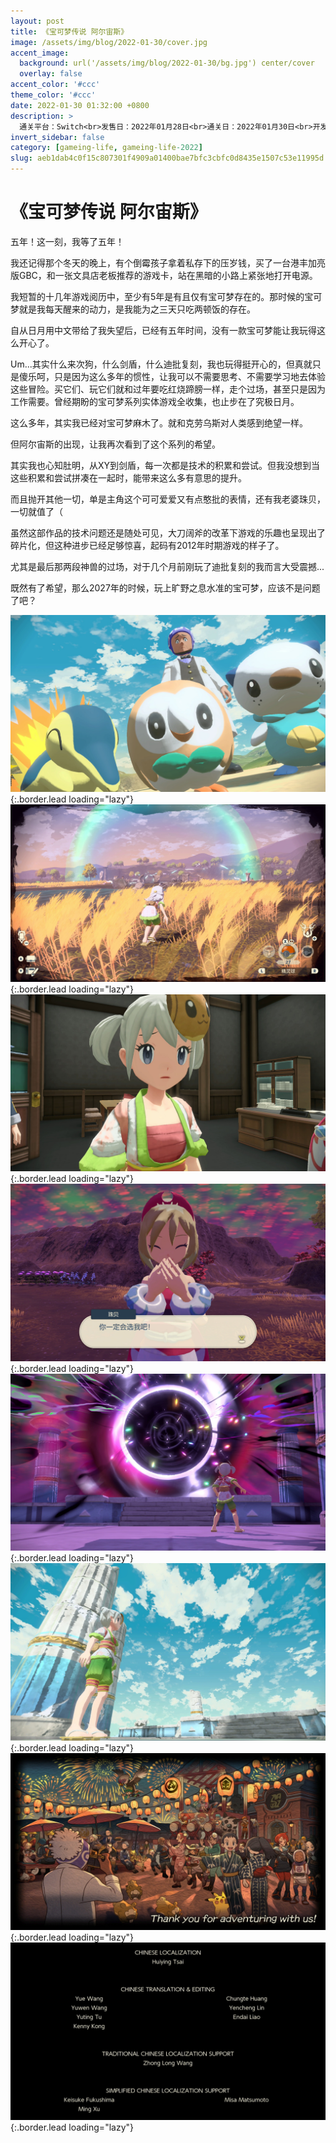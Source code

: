 ```yaml
---
layout: post
title: 《宝可梦传说 阿尔宙斯》
image: /assets/img/blog/2022-01-30/cover.jpg
accent_image: 
  background: url('/assets/img/blog/2022-01-30/bg.jpg') center/cover
  overlay: false
accent_color: '#ccc'
theme_color: '#ccc'
date: 2022-01-30 01:32:00 +0800
description: >
  通关平台：Switch<br>发售日：2022年01月28日<br>通关日：2022年01月30日<br>开发商：GameFreak<br>发行商：Nintendo
invert_sidebar: false
category: [gameing-life, gameing-life-2022]
slug: aeb1dab4c0f15c807301f4909a01400bae7bfc3cbfc0d8435e1507c53e11995d
---
```


# 《宝可梦传说 阿尔宙斯》

五年！这一刻，我等了五年！

我还记得那个冬天的晚上，有个倒霉孩子拿着私存下的压岁钱，买了一台港丰加亮版GBC，和一张文具店老板推荐的游戏卡，站在黑暗的小路上紧张地打开电源。

我短暂的十几年游戏阅历中，至少有5年是有且仅有宝可梦存在的。那时候的宝可梦就是我每天醒来的动力，是我能为之三天只吃两顿饭的存在。

自从日月用中文带给了我失望后，已经有五年时间，没有一款宝可梦能让我玩得这么开心了。

Um...其实什么来次狗，什么剑盾，什么迪批复刻，我也玩得挺开心的，但真就只是傻乐呵，只是因为这么多年的惯性，让我可以不需要思考、不需要学习地去体验这些冒险。买它们、玩它们就和过年要吃红烧蹄膀一样，走个过场，甚至只是因为工作需要。曾经期盼的宝可梦系列实体游戏全收集，也止步在了究极日月。

这么多年，其实我已经对宝可梦麻木了。就和克劳乌斯对人类感到绝望一样。

但阿尔宙斯的出现，让我再次看到了这个系列的希望。

其实我也心知肚明，从XY到剑盾，每一次都是技术的积累和尝试。但我没想到当这些积累和尝试拼凑在一起时，能带来这么多有意思的提升。

而且抛开其他一切，单是主角这个可可爱爱又有点憨批的表情，还有我老婆珠贝，一切就值了（

虽然这部作品的技术问题还是随处可见，大刀阔斧的改革下游戏的乐趣也呈现出了碎片化，但这种进步已经足够惊喜，起码有2012年时期游戏的样子了。

尤其是最后那两段神兽的过场，对于几个月前刚玩了迪批复刻的我而言大受震撼...

既然有了希望，那么2027年的时候，玩上旷野之息水准的宝可梦，应该不是问题了吧？

![](/assets/img/blog/2022-01-30/1.jpg){:.border.lead loading="lazy"}
![](/assets/img/blog/2022-01-30/2.jpg){:.border.lead loading="lazy"}
![](/assets/img/blog/2022-01-30/3.jpg){:.border.lead loading="lazy"}
![](/assets/img/blog/2022-01-30/4.jpg){:.border.lead loading="lazy"}
![](/assets/img/blog/2022-01-30/5.jpg){:.border.lead loading="lazy"}
![](/assets/img/blog/2022-01-30/6.jpg){:.border.lead loading="lazy"}
![](/assets/img/blog/2022-01-30/7.jpg){:.border.lead loading="lazy"}
![](/assets/img/blog/2022-01-30/8.jpg){:.border.lead loading="lazy"}

